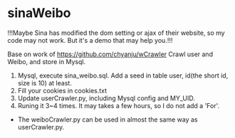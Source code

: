 sinaWeibo
=========

!!!Maybe Sina has modified the dom setting or ajax of their website, so my code may not work. But it's a demo that may help you.!!!

Base on work of https://github.com/chyanju/wCrawler
Crawl user and Weibo, and store in Mysql.

1. Mysql, execute sina_weibo.sql. Add a seed in table user, id(the short id, size is 10) at least.
2. Fill your cookies in cookies.txt
3. Update userCrawler.py, including Mysql config and MY_UID.
4. Runing it 3~4 times. It may takes a few hours, so I do not add a 'For'.

* The weiboCrawler.py can be used in almost the same way as userCrawler.py.
